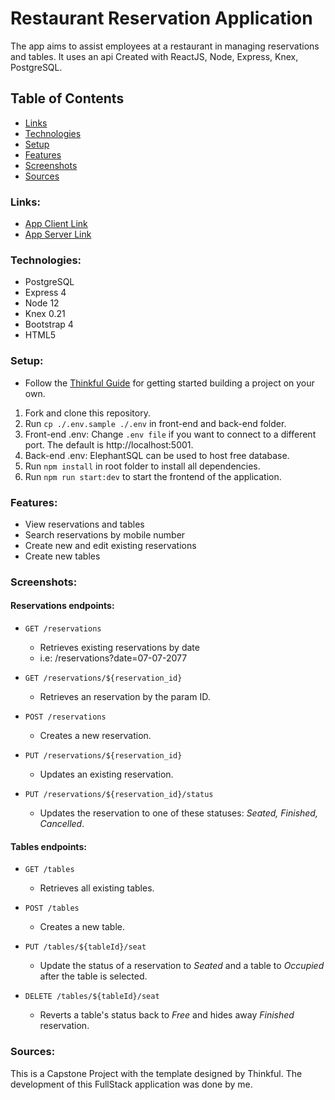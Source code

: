 # Restaurant Reservation Application

The app aims to assist employees at a restaurant in managing reservations and tables. It uses an api
Created with ReactJS, Node, Express, Knex, PostgreSQL.

## Table of Contents

- [Links](#links)
- [Technologies](#technologies)
- [Setup](#setup)
- [Features](#features)
- [Screenshots](#screenshots)
- [Sources](#sources)

### Links:

- [App Client Link](https://restaurant-reserve-pj-frontend.herokuapp.com/)
- [App Server Link](https://restaurant-reserve-pj-backend.herokuapp.com/)

### Technologies:

- PostgreSQL
- Express 4
- Node 12
- Knex 0.21
- Bootstrap 4
- HTML5

### Setup:

- Follow the [Thinkful Guide](https://github.com/Thinkful-Ed/starter-restaurant-reservation) for getting started building a project on your own.

1. Fork and clone this repository.
2. Run `cp ./.env.sample ./.env` in front-end and back-end folder.
3. Front-end .env: Change `.env file` if you want to connect to a different port. The default is http://localhost:5001.
4. Back-end .env: ElephantSQL can be used to host free database.
5. Run `npm install` in root folder to install all dependencies.
6. Run `npm run start:dev` to start the frontend of the application.

### Features:

- View reservations and tables
- Search reservations by mobile number
- Create new and edit existing reservations
- Create new tables

### Screenshots:

#### Reservations endpoints:

- `GET /reservations`

  - Retrieves existing reservations by date
  - i.e: /reservations?date=07-07-2077

- `GET /reservations/${reservation_id}`

  - Retrieves an reservation by the param ID.

- `POST /reservations`

  - Creates a new reservation.

- `PUT /reservations/${reservation_id}`

  - Updates an existing reservation.

- `PUT /reservations/${reservation_id}/status`

  - Updates the reservation to one of these statuses: _Seated, Finished, Cancelled_.

#### Tables endpoints:

- `GET /tables`

  - Retrieves all existing tables.

- `POST /tables`

  - Creates a new table.

- `PUT /tables/${tableId}/seat`

  - Update the status of a reservation to _Seated_ and a table to _Occupied_ after the table is selected.

- `DELETE /tables/${tableId}/seat`
  - Reverts a table's status back to _Free_ and hides away _Finished_ reservation.

### Sources:

This is a Capstone Project with the template designed by Thinkful. The development of this FullStack application was done by me.
